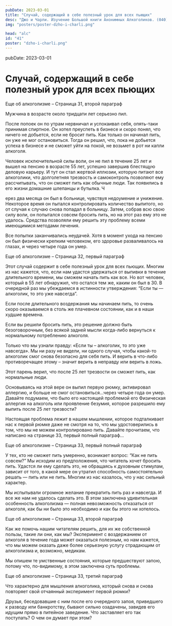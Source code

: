 ```yaml
---
pubDate: 2023-03-01
title: "Случай, содержащий в себе полезный урок для всех пьющих"
desc: "Джо и Чарли. Изучение Большой книги Анонимных Алкоголиков. (040) читать"
img: "posters/poster-dzho-i-charli.png"

head: "alc"
id: "41"
poster: "dzho-i-charli.png"
---
```


pubDate: 2023-03-01

# Случай, содержащий в себе полезный урок для всех пьющих

Еще об алкоголизме – Страница 31, второй параграф

Мужчина в возрасте около тридцати лет серьезно пил.

После попоек он по утрам нервничал и успокаивал себя, опять-таки принимая спиртное. Он хотел преуспеть в бизнесе и скоро понял, что ничего не добьется, если не бросит пить. Как только он начинал пить, он уже не мог остановиться. Тогда он решил, что, пока не добьется успеха в бизнесе и не сможет уйти на покой, не возьмет в рот ни капли алкоголя.

Человек исключительной силы воли, он не пил в течение 25 лет и вышел на пенсию в возрасте 55 лет, успешно завершив блестящую деловую карьеру. И тут он стал жертвой иллюзии, которую питают все алкоголики, что долголетняя трезвость и самоконтроль позволяют ему рассчитывать, что он сможет пить как обычные люди. Так появились в его жизни домашние шлепанцы и бутылка. Ч

ерез два месяца он был в больнице, чувствуя недоумение и унижение. Некоторое время он пытался контролировать количество выпитого, но от случая к случаю снова попадал в больницу. Затем, собрав всю свою силу воли, он попытался совсем бросить пить, но на этот раз ему это не удалось. Средства позволяли ему решить эту проблему всеми имеющимися методами лечения.

Все попытки заканчивались неудачей. Хотя в момент ухода на пенсию он был физически крепким человеком, его здоровье разваливалось на глазах, и через четыре года он умер.

Еще об алкоголизме – Страница 32, первый параграф

Этот случай содержит в себе полезный урок для всех пьющих. Многим из нас кажется, что, если нам удастся удержаться от выпивки в течение длительного времени, мы сможем начать пить как все. Но вот человек, который в 55 лет обнаружил, что остался тем же, каким он был в 30. В очередной раз мы убеждаемся в истинности утверждения: “Если ты — алкоголик, то это уже навсегда”.

Если после длительного воздержания мы начинаем пить, то очень скоро оказываемся в столь же плачевном состоянии, как и в наши худшие времена.

Если вы решили бросить пить, это решение должно быть безоговорочным, без всякой задней мысли когда-либо вернуться к нормальному потреблению алкоголя.

Только что мы узнали правду: «Если ты – алкоголик, то это уже навсегда». Мы ни разу не видели, ни одного случая, чтобы какой-то алкоголик смог снова безопасно для себя пить. И верить в что-либо противоречащее этому – значит верить в неправду или верить в ложь.

Этот парень верил, что после 25 лет трезвости он сможет пить, как нормальные люди.

Основываясь на этой вере он выпил первую рюмку, активировал аллергию, и больше не смог остановиться…через четыре года он умер. Давайте подумаем, что было его настоящей проблемой его Физическая аллергия на алкоголь или проявление безумия, которое разрешило ему выпить после 25 лет трезвости?

Настоящая проблема лежит в нашем мышлении, которое подталкивает нас к первой рюмке даже не смотря на то, что мы удостоверились в том, что мы не можем контролировано пить. Давайте прочитаем, что написано на странице 33, первый полный параграф…

Еще об алкоголизме – Страница 33, первый полный параграф

У тех, кто не сможет пить умеренно, возникает вопрос: “Как не пить совсем?” Мы исходим из предположения, что читатель хочет бросить пить. Удастся ли ему сделать это, не обращаясь к духовным стимулам, зависит от того, в какой мере он утратил способность самостоятельно решать — пить или не пить. Многим из нас казалось, что у нас сильный характер.

Мы испытывали огромное желание прекратить пить раз и навсегда. И все же нам не удалось сделать это. В этом заключена удивительная особенность алкоголизма — полная невозможность отказаться от алкоголя, как бы ни было это необходимо и как бы этого ни хотелось.

Еще об алкоголизме – Страница 33, второй параграф

Как же помочь нашим читателям решить, для их же собственной пользы, такие ли они, как мы? Эксперимент с воздержанием от алкоголя в течение года может оказаться полезным, но нам кажется, что мы можем оказать даже более серьезную услугу страдающим от алкоголизма и, возможно, медикам.

Мы опишем те умственные состояния, которые предшествуют запою, потому что, по-видимому, в этом заключена суть проблемы.

Еще об алкоголизме – Страница 33, третий параграф

Что характерно для мышления алкоголика, который снова и снова повторяет свой отчаянный эксперимент первой рюмки?

Друзья, беседовавшие с ним после его очередного запоя, приведшего к разводу или банкротству, бывают сильно озадачены, завидев его идущим прямо в питейное заведение. Что заставляет его так поступать? О чем он думает при этом?
